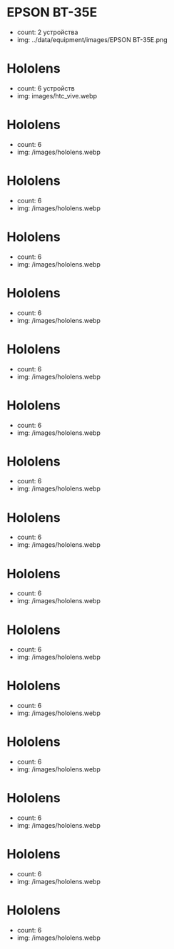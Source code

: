 # EPSON BT-35E

- count: 2 устройства
- img: ../data/equipment/images/EPSON BT-35E.png

# Hololens

- count: 6 устройств
- img: images/htc_vive.webp

# Hololens

- count: 6
- img: /images/hololens.webp

# Hololens

- count: 6
- img: /images/hololens.webp

# Hololens

- count: 6
- img: /images/hololens.webp

# Hololens

- count: 6
- img: /images/hololens.webp

# Hololens

- count: 6
- img: /images/hololens.webp

# Hololens

- count: 6
- img: /images/hololens.webp

# Hololens

- count: 6
- img: /images/hololens.webp

# Hololens

- count: 6
- img: /images/hololens.webp

# Hololens

- count: 6
- img: /images/hololens.webp

# Hololens

- count: 6
- img: /images/hololens.webp

# Hololens

- count: 6
- img: /images/hololens.webp

# Hololens

- count: 6
- img: /images/hololens.webp

# Hololens

- count: 6
- img: /images/hololens.webp

# Hololens

- count: 6
- img: /images/hololens.webp

# Hololens

- count: 6
- img: /images/hololens.webp
